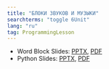 ```yaml
---
title: "БЛОКИ ЗВУКОВ И МУЗЫКИ"
searchterms: "toggle 6Unit"
lang: "ru"
tag: ProgrammingLesson
---
```

 <ul>
 <li class="ng-binding">Word Block Slides:
 <a href="ProgrammingLessons/SoundBlocksRU.pptx">PPTX</a>,
 <a href="ProgrammingLessons/SoundBlocksRU.pdf">PDF</a>
 </li>
 <li class="ng-binding">Python Slides:
 <a href="ProgrammingLessons/SoundBlocksPyRU.pptx">PPTX</a>,
 <a href="ProgrammingLessons/SoundBlocksPyRU.pdf">PDF</a>
 </li>
 </ul>
